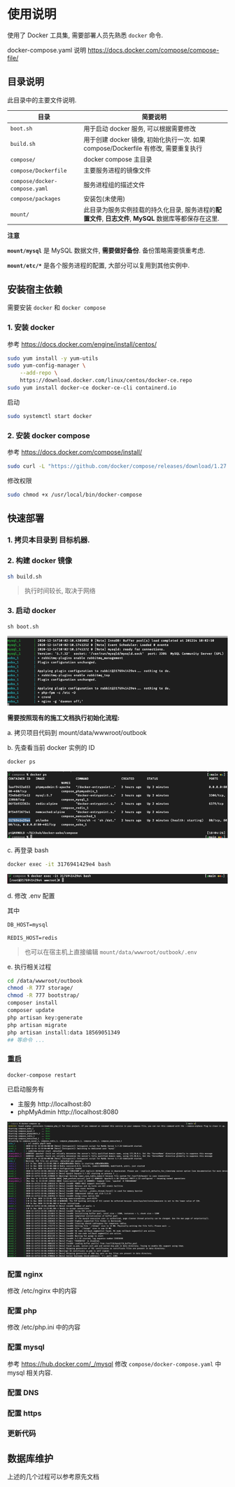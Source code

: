 # 使用说明

使用了 Docker 工具集, 需要部署人员先熟悉 `docker` 命令.

docker-compose.yaml 说明 https://docs.docker.com/compose/compose-file/ 

## 目录说明

此目录中的主要文件说明. 

|目录|简要说明|
|-----|-----|
|`boot.sh`| 用于启动 docker 服务, 可以根据需要修改|
|`build.sh`| 用于创建 docker 镜像, 初始化执行一次. 如果 compose/Dockerfile 有修改, 需要重复执行|
|`compose/` | docker compose 主目录|
|`compose/Dockerfile`| 主要服务进程的镜像文件|
|`compose/docker-compose.yaml`| 服务进程组的描述文件 |
|`compose/packages`| 安装包(未使用)|
|`mount/` | 此目录为服务实例挂载的持久化目录, 服务进程的**配置文件**, **日志文件**, **MySQL** 数据库等都保存在这里.|

**注意**

**`mount/mysql`** 是 MySQL 数据文件, **需要做好备份**.  备份策略需要慎重考虑.

**`mount/etc/*`** 是各个服务进程的配置, 大部分可以复用到其他实例中. 

## 安装宿主依赖

需要安装 `docker` 和 `docker compose`

### 1. 安装 docker

参考 https://docs.docker.com/engine/install/centos/

```bash
sudo yum install -y yum-utils
sudo yum-config-manager \
    --add-repo \
    https://download.docker.com/linux/centos/docker-ce.repo
sudo yum install docker-ce docker-ce-cli containerd.io
```

启动
```bash
sudo systemctl start docker
```

### 2. 安装 docker compose 

参考 https://docs.docker.com/compose/install/

```bash
sudo curl -L "https://github.com/docker/compose/releases/download/1.27.4/docker-compose-$(uname -s)-$(uname -m)" -o /usr/local/bin/docker-compose
```
修改权限
```bash
sudo chmod +x /usr/local/bin/docker-compose
```

## 快速部署

### 1. **拷贝本目录到 目标机器.**

### 2. 构建 docker 镜像

```bash
sh build.sh
```
> 执行时间较长, 取决于网络
### 3. 启动 docker
```
sh boot.sh
```

![docker-compose up](./images/up.png)

**需要按照现有的施工文档执行初始化流程:**


a. 拷贝项目代码到 mount/data/wwwroot/outbook

b. 先查看当前 docker 实例的 ID

```bash
docker ps
```
![docker ps](./images/ps.png)

c. 再登录 bash
```bash
docker exec -it 3176941429e4 bash
```
![docker exec](./images/bash.png)


d. 修改 .env 配置 

其中

```
DB_HOST=mysql
```
```
REDIS_HOST=redis
```

> 也可以在宿主机上直接编辑 `mount/data/wwwroot/outbook/.env`

e. 执行相关过程

```bash
cd /data/wwwroot/outbook
chmod -R 777 storage/
chmod -R 777 bootstrap/
composer install
composer update
php artisan key:generate
php artisan migrate
php artisan install:data 18569051349
## 等命令 ...
```

### 重启

```
docker-compose restart
```

已启动服务有
 
- 主服务 http://localhost:80 
- phpMyAdmin http://localhost:8080

![run](./images/run.png)

### 配置 nginx

修改 /etc/nginx 中的内容

### 配置 php

修改 /etc/php.ini 中的内容

### 配置 mysql

参考  https://hub.docker.com/_/mysql  修改 `compose/docker-compose.yaml` 中 mysql 相关内容. 

### 配置 DNS
### 配置 https
### 更新代码
## 数据库维护

上述的几个过程可以参考原先文档
